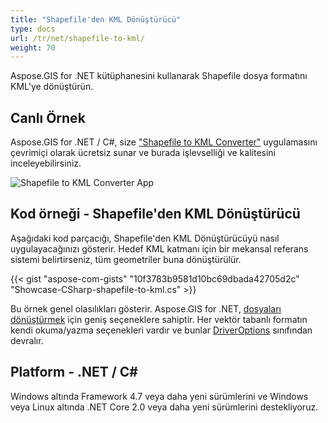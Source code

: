 ```yaml
---
title: "Shapefile'den KML Dönüştürücü"
type: docs
url: /tr/net/shapefile-to-kml/
weight: 70
---
```


Aspose.GIS for .NET kütüphanesini kullanarak Shapefile dosya formatını KML'ye dönüştürün.

## **Canlı Örnek**

Aspose.GIS for .NET / C#, size ["Shapefile to KML Converter"](https://products.aspose.app/gis/conversion/shapefile-to-kml) uygulamasını çevrimiçi olarak ücretsiz sunar ve burada işlevselliği ve kalitesini inceleyebilirsiniz.

![Shapefile to KML Converter App](conversion.png)

## **Kod örneği - Shapefile'den KML Dönüştürücü**

Aşağıdaki kod parçacığı, Shapefile'den KML Dönüştürücüyü nasıl uygulayacağınızı gösterir. Hedef KML katmanı için bir mekansal referans sistemi belirtirseniz, tüm geometriler buna dönüştürülür. 

{{< gist "aspose-com-gists" "10f3783b9581d10bc69dbada42705d2c" "Showcase-CSharp-shapefile-to-kml.cs" >}}

Bu örnek genel olasılıkları gösterir. Aspose.GIS for .NET, [dosyaları dönüştürmek](https://docs.aspose.com/gis/net/vector-layers/) için geniş seçeneklere sahiptir. Her vektör tabanlı formatın kendi okuma/yazma seçenekleri vardır ve bunlar [DriverOptions](https://reference.aspose.com/gis/net/aspose.gis/driveroptions) sınıfından devralır.

## **Platform - .NET / C#**

Windows altında Framework 4.7 veya daha yeni sürümlerini ve Windows veya Linux altında .NET Core 2.0 veya daha yeni sürümlerini destekliyoruz.
